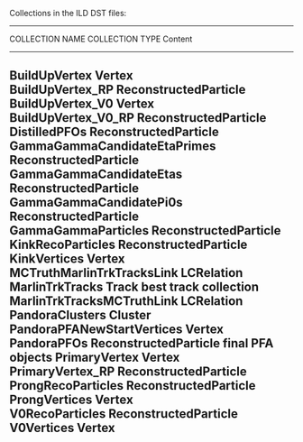 
Collections in the ILD DST files:

--------------------------------------------------------------------------------------------
COLLECTION NAME                  COLLECTION TYPE              Content
-----------------------------    -------------------------    ------------------------------
BuildUpVertex                    Vertex                                                 
BuildUpVertex_RP                 ReconstructedParticle                                  
BuildUpVertex_V0                 Vertex                                                 
BuildUpVertex_V0_RP              ReconstructedParticle                                  
DistilledPFOs                    ReconstructedParticle                                  
GammaGammaCandidateEtaPrimes     ReconstructedParticle                                  
GammaGammaCandidateEtas          ReconstructedParticle                                  
GammaGammaCandidatePi0s          ReconstructedParticle                                  
GammaGammaParticles              ReconstructedParticle                                  
KinkRecoParticles                ReconstructedParticle                                  
KinkVertices                     Vertex                                                 
MCTruthMarlinTrkTracksLink       LCRelation                                             
MarlinTrkTracks                  Track                         best track collection
MarlinTrkTracksMCTruthLink       LCRelation                                             
PandoraClusters                  Cluster                                                
PandoraPFANewStartVertices       Vertex                                                 
PandoraPFOs                      ReconstructedParticle         final PFA objects
PrimaryVertex                    Vertex                                                 
PrimaryVertex_RP                 ReconstructedParticle                                  
ProngRecoParticles               ReconstructedParticle                                  
ProngVertices                    Vertex                                                 
V0RecoParticles                  ReconstructedParticle                                  
V0Vertices                       Vertex                                                 
--------------------------------------------------------------------------------------------
